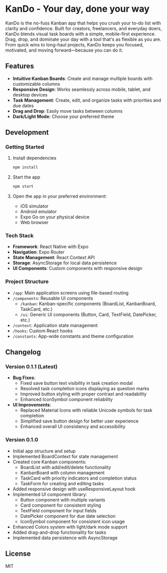 # KanDo - Your day, done your way

KanDo is the no-fuss Kanban app that helps you crush your to-do list with clarity and confidence. 
Built for creators, freelancers, and everyday doers, KanDo blends visual task boards with a simple, mobile-first experience. Drag, drop, and dominate your day with a tool that's as flexible as you are. From quick wins to long-haul projects, KanDo keeps you focused, motivated, and moving forward—because you can do it.

## Features

- **Intuitive Kanban Boards**: Create and manage multiple boards with customizable columns
- **Responsive Design**: Works seamlessly across mobile, tablet, and desktop devices
- **Task Management**: Create, edit, and organize tasks with priorities and due dates
- **Drag and Drop**: Easily move tasks between columns
- **Dark/Light Mode**: Choose your preferred theme

## Development

### Getting Started

1. Install dependencies

   ```bash
   npm install
   ```

2. Start the app

   ```bash
   npm start
   ```

3. Open the app in your preferred environment:
   - iOS simulator
   - Android emulator
   - Expo Go on your physical device
   - Web browser

### Tech Stack

- **Framework**: React Native with Expo
- **Navigation**: Expo Router
- **State Management**: React Context API
- **Storage**: AsyncStorage for local data persistence
- **UI Components**: Custom components with responsive design

### Project Structure

- `/app`: Main application screens using file-based routing
- `/components`: Reusable UI components
  - `/kanban`: Kanban-specific components (BoardList, KanbanBoard, TaskCard, etc.)
  - `/ui`: Generic UI components (Button, Card, TextField, DatePicker, etc.)
- `/context`: Application state management
- `/hooks`: Custom React hooks
- `/constants`: App-wide constants and theme configuration

## Changelog

### Version 0.1.1 (Latest)

- **Bug Fixes**:
  - Fixed save button text visibility in task creation modal
  - Resolved task completion icons displaying as question marks
  - Improved button styling with proper contrast and readability
  - Enhanced IconSymbol component reliability
- **UI Improvements**:
  - Replaced Material Icons with reliable Unicode symbols for task completion
  - Simplified save button design for better user experience
  - Enhanced overall UI consistency and accessibility

### Version 0.1.0

- Initial app structure and setup
- Implemented BoardContext for state management
- Created core Kanban components:
  - BoardList with add/edit/delete functionality
  - KanbanBoard with column management
  - TaskCard with priority indicators and completion status
  - TaskForm for creating and editing tasks
- Added responsive design with useResponsiveLayout hook
- Implemented UI component library:
  - Button component with multiple variants
  - Card component for consistent styling
  - TextField component for input fields
  - DatePicker component for due date selection
  - IconSymbol component for consistent icon usage
- Enhanced Colors system with light/dark mode support
- Added drag-and-drop functionality for tasks
- Implemented data persistence with AsyncStorage

## License

MIT
